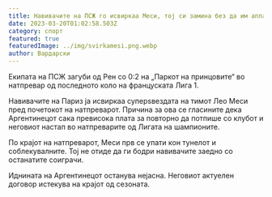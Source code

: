 ```yaml
---
title: Навивачите на ПСЖ го исвиркаа Меси, тој си замина без да им аплаудира
date: 2023-03-20T01:02:58.503Z
category: спорт
featured: true
featuredImage: ../img/svirkamesi.png.webp
author: Вардарски
---
```


Екипата на ПСЖ загуби од Рен со 0:2 на „Паркот на принцовите“ во натпревар од последното коло на француската Лига 1.

Навивачите на Париз ја исвиркаа суперѕвездата на тимот Лео Меси пред почетокот на натпреварот. Причина за ова се гласините дека Аргентинецот сака превисока плата за повторно да потпише со клубот и неговиот настап во натпреварите од Лигата на шампионите.

По крајот на натпреварот, Меси прв се упати кон тунелот и соблекувалните. Тој не отиде да ги бодри навивачите заедно со останатите соиграчи.

Иднината на Аргентинецот останува нејасна. Неговиот актуелен договор истекува на крајот од сезоната.
